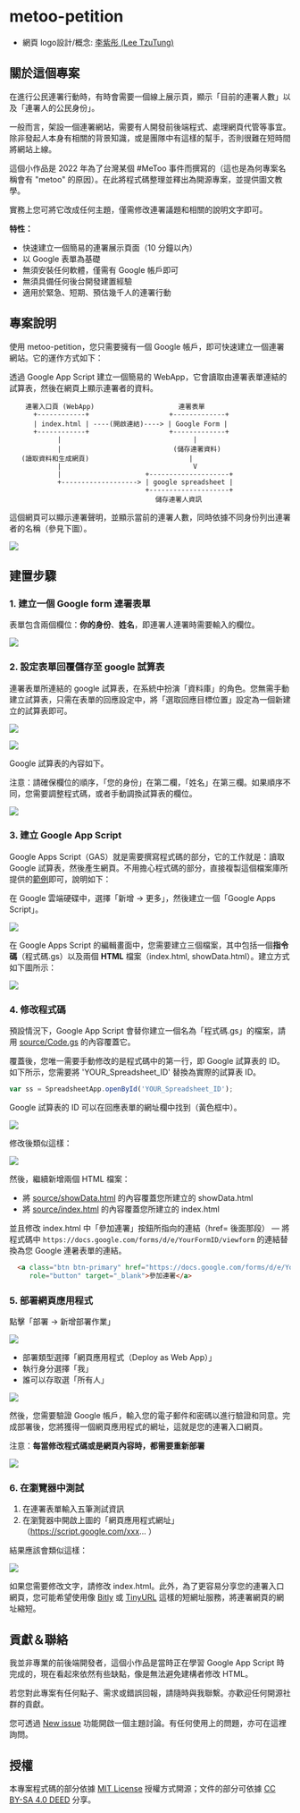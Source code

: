 # metoo-petition

* 網頁 logo設計/概念: [李紫彤 (Lee TzuTung)](https://www.tzutung.com)

## 關於這個專案

在進行公民連署行動時，有時會需要一個線上展示頁，顯示「目前的連署人數」以及「連署人的公民身份」。

一般而言，架設一個連署網站，需要有人開發前後端程式、處理網頁代管等事宜。除非發起人本身有相關的背景知識，或是團隊中有這樣的幫手，否則很難在短時間將網站上線。

這個小作品是 2022 年為了台灣某個 #MeToo 事件而撰寫的（這也是為何專案名稱會有 "metoo" 的原因）。在此將程式碼整理並釋出為開源專案，並提供圖文教學。

實務上您可將它改成任何主題，僅需修改連署議題和相關的說明文字即可。

**特性：**

* 快速建立一個簡易的連署展示頁面（10 分鐘以內）
* 以 Google 表單為基礎
* 無須安裝任何軟體，僅需有 Google 帳戶即可
* 無須具備任何後台開發建置經驗
* 適用於緊急、短期、預估幾千人的連署行動


## 專案說明

使用 metoo-petition，您只需要擁有一個 Google 帳戶，即可快速建立一個連署網站。它的運作方式如下：

透過 Google App Script 建立一個簡易的 WebApp，它會讀取由連署表單連結的試算表，然後在網頁上顯示連署者的資料。

```
    連署入口頁 (WebApp)                     連署表單
      +------------+                    +-------------+
      | index.html | ----(開啟連結)----> | Google Form |
      +------------+                    +-------------+
            |                                 |
            |                            (儲存連署資料)
   (讀取資料和生成網頁)                         |
            |                                 V
            |                     +--------------------+
            +-------------------> | google spreadsheet |
                                  +--------------------+
　　　　　　　　　　　　　　　　　　　　　　儲存連署人資訊
```

這個網頁可以顯示連署聲明，並顯示當前的連署人數，同時依據不同身份列出連署者的名稱（參見下圖）。

![](images/metoo-petition.png)


## 建置步驟

### 1. 建立一個 Google form 連署表單

表單包含兩個欄位：**你的身份**、**姓名**，即連署人連署時需要輸入的欄位。

![](images/google-form-design.png)

### 2. 設定表單回覆儲存至 google 試算表

連署表單所連結的 google 試算表，在系統中扮演「資料庫」的角色。您無需手動建立試算表，只需在表單的回應設定中，將「選取回應目標位置」設定為一個新建立的試算表即可。

![](images/form-reply.png)

![](images/google-form-response.png)

Google 試算表的內容如下。

注意：請確保欄位的順序，「您的身份」在第二欄，「姓名」在第三欄。如果順序不同，您需要調整程式碼，或者手動調換試算表的欄位。 

![](images/google-spreadsheet.png)

### 3. 建立 Google App Script

Google Apps Script（GAS）就是需要撰寫程式碼的部分，它的工作就是：讀取 Google 試算表，然後產生網頁。不用擔心程式碼的部分，直接複製這個檔案庫所提供的[範例](source/)即可，說明如下：

在 Google 雲端硬碟中，選擇「新增 -> 更多」，然後建立一個「Google Apps Script」。

![](images/add-new-gas.gif)

在 Google Apps Script 的編輯畫面中，您需要建立三個檔案，其中包括一個**指令碼**（程式碼.gs）以及兩個 **HTML** 檔案（index.html, showData.html）。建立方式如下圖所示：

![](images/add-html.gif)

### 4. 修改程式碼

預設情況下，Google App Script 會替你建立一個名為「程式碼.gs」的檔案，請用 [source/Code.gs](source/Code.gs) 的內容覆蓋它。

覆蓋後，您唯一需要手動修改的是程式碼中的第一行，即 Google 試算表的 ID。如下所示，您需要將 'YOUR_Spreadsheet_ID' 替換為實際的試算表 ID。

```javascript
var ss = SpreadsheetApp.openById('YOUR_Spreadsheet_ID');
```

Google 試算表的 ID 可以在回應表單的網址欄中找到（黃色框中）。

![](images/google-spreadsheet-id.png)

修改後類似這樣：

![](images/google-app-script.png)

然後，繼續新增兩個 HTML 檔案：

* 將 [source/showData.html](source/showData.html) 的內容覆蓋您所建立的 showData.html
* 將 [source/index.html](source/index.html) 的內容覆蓋您所建立的 index.html

並且修改 index.html 中「參加連署」按鈕所指向的連結（href= 後面那段） — 將程式碼中 `https://docs.google.com/forms/d/e/YourFormID/viewform` 的連結替換為您 Google 連暑表單的連結。

```html
  <a class="btn btn-primary" href="https://docs.google.com/forms/d/e/YourFormID/viewform" 
     role="button" target="_blank">參加連署</a>
```

### 5. 部署網頁應用程式

點擊「部署 -> 新增部署作業」

![](images/google-apps-script-deploy.png)

* 部署類型選擇「網頁應用程式（Deploy as Web App）」
* 執行身分選擇「我」
* 誰可以存取選「所有人」

![](images/deploy-as-web-app.png)

然後，您需要驗證 Google 帳戶，輸入您的電子郵件和密碼以進行驗證和同意。完成部署後，您將獲得一個網頁應用程式的網址，這就是您的連署入口網頁。

注意：**每當修改程式碼或是網頁內容時，都需要重新部署**

![](images/web-app-url.png)


### 6. 在瀏覽器中測試

1. 在連署表單輸入五筆測試資訊
2. 在瀏覽器中開啟上圖的「網頁應用程式網址」（https://script.google.com/xxx... ）

結果應該會類似這樣：

![](images/web-app-page.png)

如果您需要修改文字，請修改 index.html。此外，為了更容易分享您的連署入口網頁，您可能希望使用像 [Bitly](https://bitly.com/) 或 [TinyURL](https://tinyurl.com/) 這樣的短網址服務，將連署網頁的網址縮短。


## 貢獻＆聯絡

我並非專業的前後端開發者，這個小作品是當時正在學習 Google App Script 時完成的，現在看起來依然有些缺點，像是無法避免建構者修改 HTML。

若您對此專案有任何點子、需求或錯誤回報，請隨時與我聯繫。亦歡迎任何開源社群的貢獻。

您可透過 [New issue](https://github.com/andrewintw/metoo-petition/issues) 功能開啟一個主題討論。有任何使用上的問題，亦可在這裡詢問。

## 授權

本專案程式碼的部分依據 [MIT License](LICENSE) 授權方式開源；文件的部分可依據 [CC BY-SA 4.0 DEED](https://creativecommons.org/licenses/by-sa/4.0/deed.zh-hant) 分享。
